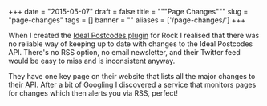 
+++
date = "2015-05-07"
draft = false
title = """Page Changes"""
slug = "page-changes"
tags = []
banner = ""
aliases = ['/page-changes/']
+++

When I created the [Ideal Postcodes plugin](https://github.com/arranf/IdealPostcodesLocationService) for Rock I realised that there was no reliable way of keeping up to date with changes to the Ideal Postcodes API. There's no RSS option, no email newsletter, and their Twitter feed would be easy to miss and is inconsistent anyway.

They have one key page on their website that lists all the major changes to their API. After a bit of Googling I discovered a service that monitors pages for changes which then alerts you via RSS, perfect!
